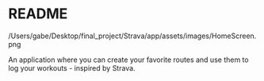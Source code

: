 # README

/Users/gabe/Desktop/final_project/Strava/app/assets/images/HomeScreen.png

An application where you can create your favorite routes and use them to log your workouts - inspired by Strava.